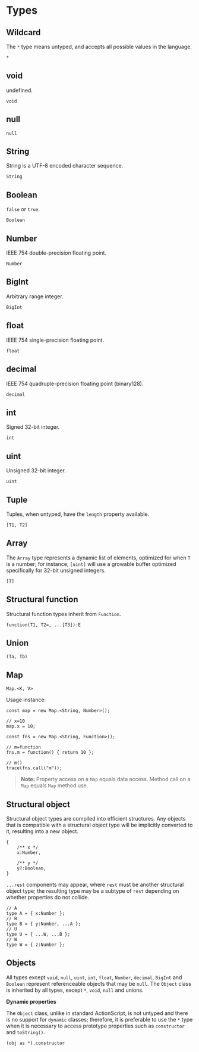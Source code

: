 # Types

## Wildcard

The `*` type means untyped, and accepts all possible values in the language.

```
*
```

## void

undefined.

```
void
```

## null

```
null
```

## String

String is a UTF-8 encoded character sequence.

```
String
```

## Boolean

`false` or `true`.

```
Boolean
```

## Number

IEEE 754 double-precision floating point.

```
Number
```

## BigInt

Arbitrary range integer.

```
BigInt
```

## float

IEEE 754 single-precision floating point.

```
float
```

## decimal

IEEE 754 quadruple-precision floating point (binary128).

```
decimal
```

## int

Signed 32-bit integer.

```
int
```

## uint

Unsigned 32-bit integer.

```
uint
```

## Tuple

Tuples, when untyped, have the `length` property available.

```
[T1, T2]
```

## Array

The `Array` type represents a dynamic list of elements, optimized for when `T` is a number; for instance, `[uint]` will use a growable buffer optimized specifically for 32-bit unsigned integers.

```
[T]
```

## Structural function

Structural function types inherit from `Function`.

```
function(T1, T2=, ...[T3]):E
```

## Union

```
(Ta, Tb)
```

## Map

```
Map.<K, V>
```

Usage instance:

```
const map = new Map.<String, Number>();

// x=10
map.x = 10;

const fns = new Map.<String, Function>();

// m=function
fns.m = function() { return 10 };

// m()
trace(fns.call("m"));
```

> **Note:** Property access on a `Map` equals data access. Method call on a `Map` equals `Map` method use.

## Structural object

Structural object types are compiled into efficient structures. Any objects that is compatible with a structural object type will be implicitly converted to it, resulting into a new object.

```
{
    /** x */
    x:Number,

    /** y */
    y?:Boolean,
}
```

`...rest` components may appear, where `rest` must be another structural object type; the resulting type may be a subtype of `rest` depending on whether properties do not collide.

```
// A
type A = { x:Number };
// B
type B = { y:Number, ...A };
// U
type U = { ...W, ...B };
// W
type W = { z:Number };
```

## Objects

All types except `void`, `null`, `uint`, `int`, `float`, `Number`, `decimal`, `BigInt` and `Boolean` represent referenceable objects that may be `null`. The `Object` class is inherited by all types, except `*`, `void`, `null` and unions.

**Dynamic properties**

The `Object` class, unlike in standard ActionScript, is not untyped and there is no support for `dynamic` classes; therefore, it is preferable to use the `*` type when it is necessary to access prototype properties such as `constructor` and `toString()`.

```
(obj as *).constructor
```